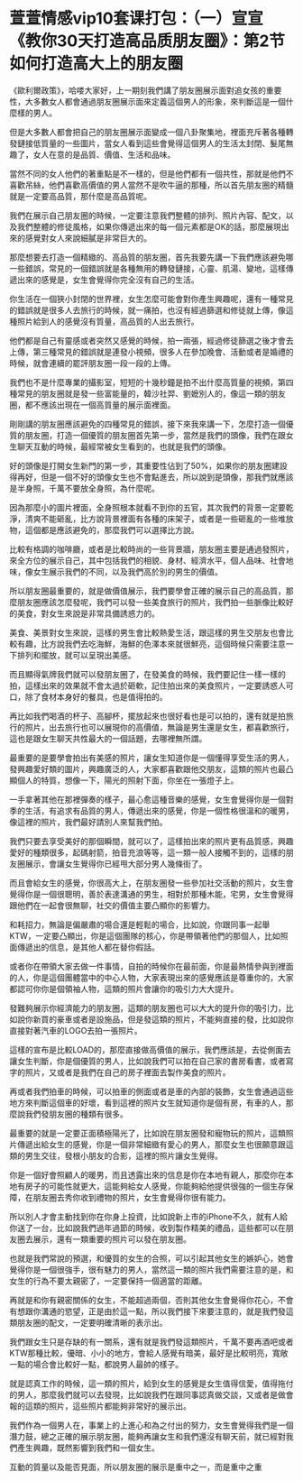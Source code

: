 # 萱萱情感vip10套课打包：（一）宣宣《教你30天打造高品质朋友圈》：第2节 如何打造高大上的朋友圈

《歐利爾政策》，哈喽大家好，上一期刻我們講了朋友圈展示面對追女孩的重要性，大多數女人都會通過朋友圈展示面來定義這個男人的形象，來判斷這是一個什麼樣的男人。

但是大多數人都會把自己的朋友圈展示面變成一個八卦聚集地，裡面充斥著各種轉發鏈接低質量的一些圖片，當女人看到這些會覺得這個男人的生活太封閉、髮尾無趣了，女人在意的是品質、價值、生活和品味。

當然不同的女人他們的著重點是不一樣的，但是他們都有一個共性，那就是他們不喜歡吊絲，他們喜歡高價值的男人當然不是吹牛逼的那種，所以首先朋友圈的精髓就是一定要高品質，那什麼是高品質呢。

我們在展示自己朋友圈的時候，一定要注意我們整體的排列、照片內容、配文，以及我們整體的修徒風格，如果你傳遞出來的每一個元素都是OK的話，那麼展現出來的感覺對女人來說細膩是非常巨大的。

那麼想要去打造一個精緻的、高品質的朋友圈，首先我要先講一下我們應該避免哪一些錯誤，常見的一個錯誤就是各種無用的轉發鏈接，心靈、肌湯、變地，這樣傳遞出來的感覺是，女生會覺得你完全沒有自己的生活。

你生活在一個狹小封閉的世界裡，女生怎麼可能會對你產生興趣呢，還有一種常見的錯誤就是很多人去旅行的時候，就一痛拍，也沒有經過篩選和修徒就上傳，像這種照片給到人的感覺沒有質量，高品質的人出去旅行。

他們都是自己有靈感或者突然又感覺的時候，拍一兩張，經過修徒篩選之後才會去上傳，第三種常見的錯誤就是連發小視頻，很多人在參加晚會、活動或者是婚禮的時候，就會連續的罷評朋友圈一段一段的上傳。

我們也不是什麼專業的攝影室，短短的十幾秒鐘是拍不出什麼高質量的視頻，第四種常見的朋友圈就是發一些富能量的，韓沙社羿、劉嬷別人的，像這一類的朋友圈，都不應該出現在一個高質量的展示面裡面。

剛剛講的朋友圈應該避免的四種常見的錯誤，接下來我來講一下，怎麼打造一個優質的朋友圈，打造一個優質的朋友圈首先第一步，當然是我們的頭像，我們在跟女生聊天互動的時候，最經常被女生看到的，也就是我們的頭像。

好的頭像是打開女生新門的第一步，其重要性佔到了50%，如果你的朋友圈建設得再好，但是一個不好的頭像女生也不會點進去，所以說到是頭像，那我們就應該是半身照，千萬不要放全身照，為什麼呢。

因為那麼小的圖片裡面，全身照根本就看不到你的五官，其次我們的背景一定要乾淨，清爽不能砸亂，比方說背景裡面有各種的床架子，或者是一些砸亂的一些堆放物，這個都是應該避免的，那麼我們可以選擇比方說。

比較有格調的咖啡廳，或者是比較時尚的一些背景牆，朋友圈主要是通過發照片，來全方位的展示自己，其中包括我們的相貌、身材、經濟水平，個人品味、社會地味，像女生展示我們的不同，以及我們高於別的男生的價值。

所以朋友圈最重要的，就是做價值展示，我們要學會正確的展示自己的高品質，那麼朋友圈應該怎麼發呢，我們可以發一些美食旅行的照片，我們拍一些脈像比較好的美食，對女生來說是非常具備誘惑力的。

美食、美景對女生來說，這樣的男生會比較熱愛生活，跟這樣的男生交朋友也會比較有趣，比方說我們去吃海鮮，海鮮的色澤本來就很鮮亮，這個時候只需要注意一下排列和擺放，就可以呈現出美感。

而且顯得氣牌我們就可以發朋友圈了，在發美食的時候，我們要記住一樣一樣的拍，這樣出來的效果就不會太過於砸軟，記住拍出來的美食照片，一定要誘惑人可口，除了食材本身好的餐具，也是值得拍的。

再比如我們喝酒的杯子、高腳杯，擺放起來也很好看也是可以拍的，還有就是拍旅行的照片，出去旅行也可以展現你的高價值，無論是男生還是女生，都喜歡旅行，這也是跟女生聊天共性最大的一個話題，去哪裡無所謂。

最重要的是要學會拍出有美感的照片，讓女生知道你是一個懂得享受生活的男人，發興趣愛好類的圖片，興趣廣泛的人，大家都喜歡跟他交朋友，這類的照片也最凸顯個人的特質，想像一下，陽光的照射下面，你坐在一張燈子上。

一手拿著其他在那裡彈奏的樣子，最心愈這種音樂的感覺，女生會覺得你是一個對季的生活，有追求有品質的男人，傳遞出來的感覺，你是一個性格很溫和的暖男，像這裡的照片，我們最好請別人來幫我們拍。

我們只要去享受美好的那個瞬間，就可以了，這樣拍出來的照片更有品質感，興趣愛好的種類很多，起碼射箭，拍音充浪等等，這一類一般人接觸不到的，這樣的朋友圈展示，會讓女生覺得你已經甩大部分男人幾條街了。

而且會給女生的感覺，你很高大上，在朋友圈發一些參加社交活動的照片，女生會覺得你是一個很聰明，善於表達溝通的男生，相對於那種木能，宅男，女生會覺得跟他們在一起會很無聊，社交的價值主要凸顯你的影響力。

和耗招力，無論是偏嚴肅的場合還是輕鬆的場合，比如說，你跟同事一起舉KTW，一定要凸顯出，你是這個團隊的核心，你是帶領著他們的那個人，比如照面傳遞出的信息，是其他人都在替你假話。

或者你在帶領大家去做一件事情，自拍的時候你在最前面，你是最熱情參與到裡面的人，你是這個團體當中的中心人物，大家表現出來的感覺應該是尊重你的，大家都認可你你是個領袖人物，這類的照片會讓你的吸引力大大提升。

發難夠展示你經濟能力的朋友圈，這類的朋友圈也可以大大的提升你的吸引力，比如說你新買的豪車或者是設施品，但是發這類的照片，不能夠直接的發，比如說你直接對著汽車的LOGO去拍一張照片。

這樣的宣布是比較LOAD的，那麼直接做高價值的展示，我們應該是，去從側面去讓女生判斷，你是個優質的男人，比如說我們可以拍在自己家的書房看書，或者寫字的照片，又或者是我們在自己的房子裡面去製作美食的照片。

再或者我們拍車的時候，可以拍車的側面或者是車的內部的裝飾，女生會通過這些地方來判斷這個車的好壞，看到這裡的照片女生就知道你是個有房，有車的人，那麼說我們發朋友圈的種類有很多。

最重要的就是一定要正面積極陽光了，比如說在朋友圈發和寵物玩的照片，這類照片傳遞出給女生的感覺，你是一個非常細緻有愛心的男人，那麼女生也很願意跟這類的男生交往，發根小朋友的合影，這裡的照片讓女生覺得。

你是一個好會照顧人的暖男，而且透露出來的信息是你在本地有親人，那麼你在本地有房子的可能性就更大，這能夠給女人感覺，你能夠給他提供很強的一個生存保障，在朋友圈去秀你收到禮物的照片，女生會覺得你很有能力。

所以別人才會主動找到你在你身上投資，比如說新上市的iPhone不久，就有人給你送了一台，比如說我們過年過節的時候，收到製作精美的禮品，這些都可以在朋友圈去展示，還有一類重要的照片可以發在朋友圈。

也就是我們常說的預選，和優質的女生的合照，可以引起其他女生的嫉妒心，她會覺得你是一個很強手，很有魅力的男人，當然這一類的照片我們需要注意的是，和女生的行為不要太親密了，一定要保持一個適當的距離。

再就是和你有親密關係的女生，不能超過兩個，否則其他女生會覺得你花心，不會有想跟你溝通的慾望，正是由於這一點，所以我們接下來要注意的，就是我們發這類朋友圈的配文，一定要明確清晰的表示出。

我們跟女生只是存缺的有一關系，還有就是我們發這類照片，千萬不要再酒吧或者KTW那種比較，優暗、小小的地方，會給人感覺有暗美，最好是比較明亮，寬敞一點的場合會比較好一點，都說男人最帥的樣子。

就是認真工作的時候，這一類的照片，給到女生的感覺是女生值得信愛，值得拖付的男人，那麼我們就可以去發現，比如說我們在跟同事認真做交談，又或者是做會報的這類的照片，這些照片都能夠非常好的展示出。

我們作為一個男人在，事業上的上進心和為之付出的努力，女生會覺得我們是一個潛力鼓，總之正確的展示朋友圈，能夠再讓女生和我們還沒有聊天前，就已經對我們產生興趣，既然影響到我們和一個女生。

互動的質量以及能否見面，所以朋友圈的展示是重中之一，而是重中之重